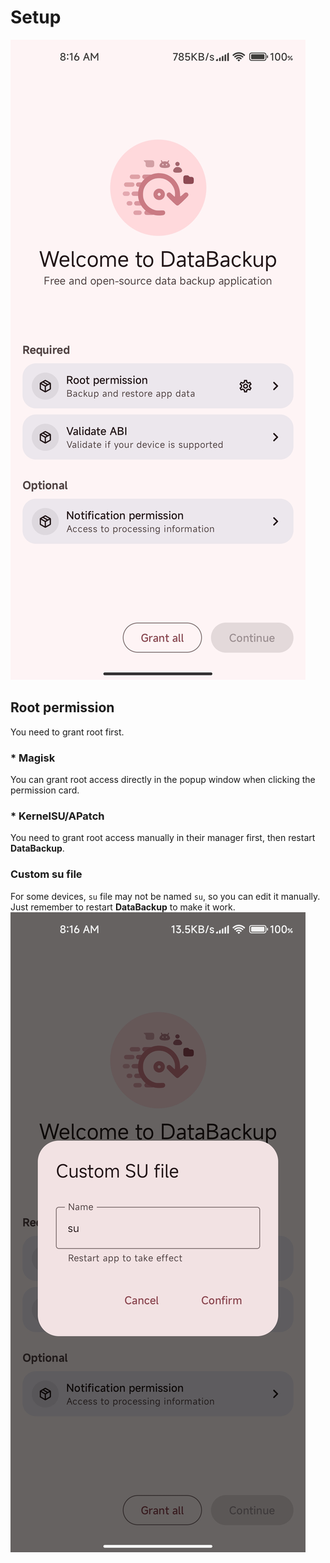 # Setup
![setup_01](./../../images/usage/setup_01.jpg)

## Root permission
You need to grant root first.

### * Magisk
You can grant root access directly in the popup window when clicking the permission card.

### * KernelSU/APatch
You need to grant root access manually in their manager first, then restart **DataBackup**.

### Custom su file
For some devices, `su` file may not be named `su`, so you can edit it manually. Just remember to restart **DataBackup** to make it work.
![setup_02](./../../images/usage/setup_02.jpg)